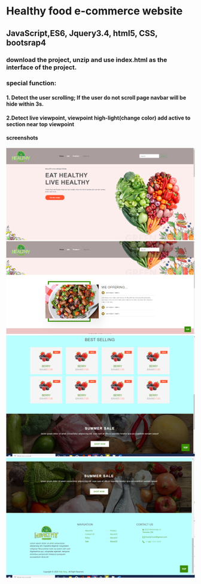 # Healthy food e-commerce website

## JavaScript,ES6, Jquery3.4, html5, CSS, bootsrap4

### download the project, unzip and use index.html as the interface of the project.

### special function:

#### 1. Detect the user scrolling; If the user do not scroll page navbar will be hide within 3s.

#### 2.Detect live viewpoint, viewpoint high-light(change color) add active to section near top viewpoint

#### screenshots
![](/screenshot/pic1.png)
![](/screenshot/pic2.png)
![](/screenshot/pic3.png)
![](/screenshot/pic4.png)
